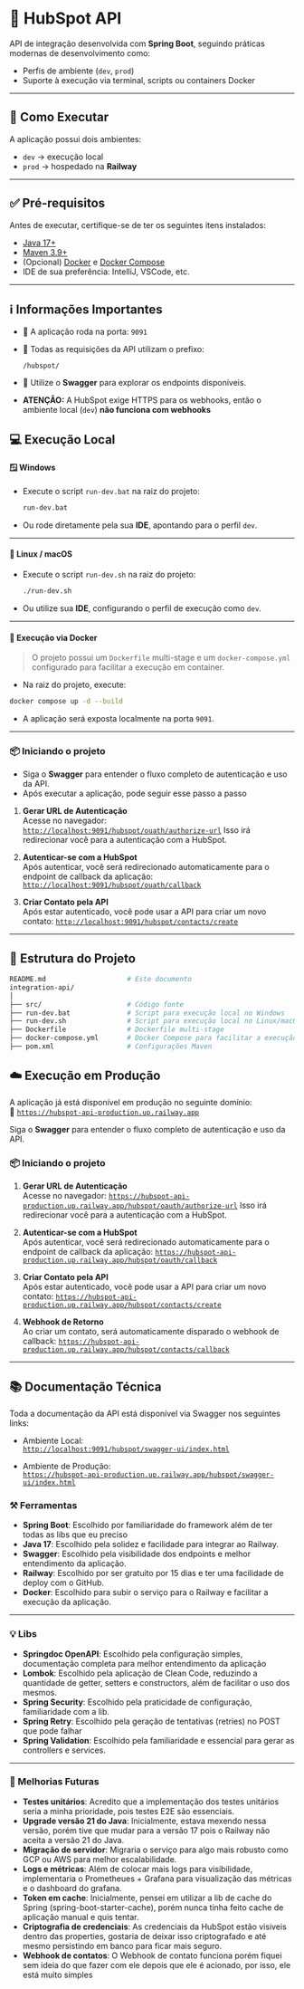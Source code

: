 # 🧩 HubSpot API

API de integração desenvolvida com **Spring Boot**, seguindo práticas modernas de desenvolvimento como:

- Perfis de ambiente (`dev`, `prod`)
- Suporte à execução via terminal, scripts ou containers Docker

---

## 🚀 Como Executar

A aplicação possui dois ambientes:

- `dev` → execução local
- `prod` → hospedado na **Railway**

---

## ✅ Pré-requisitos

Antes de executar, certifique-se de ter os seguintes itens instalados:

- [Java 17+](https://adoptium.net/)
- [Maven 3.9+](https://maven.apache.org/)
- (Opcional) [Docker](https://www.docker.com/) e [Docker Compose](https://docs.docker.com/compose/)
- IDE de sua preferência: IntelliJ, VSCode, etc.

---

## ℹ️ Informações Importantes

- 🚪 A aplicação roda na porta: `9091`
- 📎 Todas as requisições da API utilizam o prefixo:

  ```http
  /hubspot/

- 🧭 Utilize o **Swagger** para explorar os endpoints disponíveis.
- **ATENÇÃO:** A HubSpot exige HTTPS para os webhooks, então o ambiente local (`dev`) **não funciona com webhooks**

## 💻 Execução Local

#### 🪟 Windows

- Execute o script `run-dev.bat` na raiz do projeto:
  ```bash
  run-dev.bat
  ```
- Ou rode diretamente pela sua **IDE**, apontando para o perfil `dev`.

---

#### 🐧 Linux / macOS

- Execute o script `run-dev.sh` na raiz do projeto:
  ```bash
  ./run-dev.sh
  ```
- Ou utilize sua **IDE**, configurando o perfil de execução como `dev`.

---

#### 🐳 Execução via Docker

> O projeto possui um `Dockerfile` multi-stage e um `docker-compose.yml` configurado para facilitar a execução em container.

- Na raiz do projeto, execute:

```bash
docker compose up -d --build
```

- A aplicação será exposta localmente na porta `9091`.

---

### 📦 Iniciando o projeto

- Siga o **Swagger** para entender o fluxo completo de autenticação e uso da API.
- Após executar a aplicação, pode seguir esse passo a passo

1. **Gerar URL de Autenticação**  
   Acesse no navegador: [`http://localhost:9091/hubspot/ouath/authorize-url`](http://localhost:9091/hubspot/ouath/authorize-url)
   Isso irá redirecionar você para a autenticação com a HubSpot.

2. **Autenticar-se com a HubSpot**  
Após autenticar, você será redirecionado automaticamente para o endpoint de callback da aplicação: [`http://localhost:9091/hubspot/ouath/callback`](http://localhost:9091/hubspot/ouath/callback)

3. **Criar Contato pela API**  
Após estar autenticado, você pode usar a API para criar um novo contato: [`http://localhost:9091/hubspot/contacts/create`](http://localhost:9091/hubspot/contacts/create)

---

## 📁 Estrutura do Projeto

```bash
README.md                    # Este documento
integration-api/
│
├── src/                     # Código fonte
├── run-dev.bat              # Script para execução local no Windows
├── run-dev.sh               # Script para execução local no Linux/macOS
├── Dockerfile               # Dockerfile multi-stage
├── docker-compose.yml       # Docker Compose para facilitar a execução
├── pom.xml                  # Configurações Maven

```

## ☁️ Execução em Produção

A aplicação já está disponível em produção no seguinte domínio:  
🔗 [`https://hubspot-api-production.up.railway.app`](https://hubspot-api-production.up.railway.app)

Siga o **Swagger** para entender o fluxo completo de autenticação e uso da API.

### 📦 Iniciando o projeto

1. **Gerar URL de Autenticação**  
   Acesse no navegador: [`https://hubspot-api-production.up.railway.app/hubspot/oauth/authorize-url`](https://hubspot-api-production.up.railway.app/hubspot/oauth/authorize-url)
   Isso irá redirecionar você para a autenticação com a HubSpot.

2. **Autenticar-se com a HubSpot**  
Após autenticar, você será redirecionado automaticamente para o endpoint de callback da aplicação: [`https://hubspot-api-production.up.railway.app/hubspot/oauth/callback`](https://hubspot-api-production.up.railway.app/hubspot/oauth/callback)

3. **Criar Contato pela API**  
Após estar autenticado, você pode usar a API para criar um novo contato: [`https://hubspot-api-production.up.railway.app/hubspot/contacts/create`](https://hubspot-api-production.up.railway.app/hubspot/contacts/create)

4. **Webhook de Retorno**  
Ao criar um contato, será automaticamente disparado o webhook de callback: [`https://hubspot-api-production.up.railway.app/hubspot/contacts/callback`](https://hubspot-api-production.up.railway.app/hubspot/contacts/callback)

---

## 📚 Documentação Técnica

Toda a documentação da API está disponível via Swagger nos seguintes links:

- Ambiente Local:  
[`http://localhost:9091/hubspot/swagger-ui/index.html`](http://localhost:9091/hubspot/swagger-ui/index.html)

- Ambiente de Produção:  
[`https://hubspot-api-production.up.railway.app/hubspot/swagger-ui/index.html`](https://hubspot-api-production.up.railway.app/hubspot/swagger-ui/index.html)

### ⚒️ Ferramentas

  - **Spring Boot**: Escolhido por familiaridade do framework além de ter todas as libs que eu preciso
  - **Java 17**:     Escolhido pela solidez e facilidade para integrar ao Railway.
  - **Swagger**:     Escolhido pela visibilidade dos endpoints e melhor entendimento da aplicação.
  - **Railway**:     Escolhido por ser gratuito por 15 dias e ter uma facilidade de deploy com o GitHub.
  - **Docker**:      Escolhido para subir o serviço para o Railway e facilitar a execução da aplicação.

---

### 💡 Libs

- **Springdoc OpenAPI**:     Escolhido pela configuração simples, documentação completa para melhor entendimento da aplicação
- **Lombok**:                Escolhido pela aplicação de Clean Code, reduzindo a quantidade de getter, setters e constructors, além de facilitar o uso dos mesmos.
- **Spring Security**:       Escolhido pela praticidade de configuração, familiaridade com a lib.
- **Spring Retry**:          Escolhido pela geração de tentativas (retries) no POST que pode falhar 
- **Spring Validation**:     Escolhido pela familiaridade e essencial para gerar as controllers e services.


---

### 🔭 Melhorias Futuras

  - **Testes unitários**:            Acredito que a implementação dos testes unitários seria a minha prioridade, pois testes E2E são essenciais.
  - **Upgrade versão 21 do Java**:   Inicialmente, estava mexendo nessa versão, porém tive que mudar para a versão 17 pois o Railway não aceita a versão 21 do Java.
  - **Migração de servidor**:        Migraria o serviço para algo mais robusto como GCP ou AWS para melhor escalabilidade.
  - **Logs e métricas**:             Além de colocar mais logs para visibilidade, implementaria o Prometheues + Grafana para visualização das métricas e o dashboard do grafana.
  - **Token em cache**:              Inicialmente, pensei em utilizar a lib de cache do Spring (spring-boot-starter-cache), porém nunca tinha feito cache de aplicação manual e quis tentar.
  - **Criptografia de credenciais**: As credenciais da HubSpot estão visiveis dentro das properties, gostaria de deixar isso criptografado e até mesmo persistindo em banco para ficar mais seguro.
  - **Webhook de contatos**:         O Webhook de contato funciona porém fiquei sem ideia do que fazer com ele depois que ele é acionado, por isso, ele está muito simples








